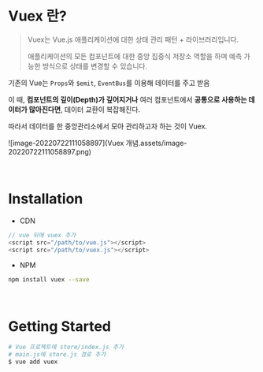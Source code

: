 # Vuex 란?

>  Vuex는 Vue.js 애플리케이션에 대한 상태 관리 패턴 + 라이브러리입니다.
>
> 애플리케이션의 모든 컴포넌트에 대한 중앙 집중식 저장소 역할을 하며 예측 가능한 방식으로 상태를 변경할 수 있습니다.

기존의 Vue는 `Props`와 `$emit`, `EventBus`를 이용해 데이터를 주고 받음

이 때,  **컴포넌트의 깊이(Depth)가 깊어지거나** 여러 컴포넌트에서 **공통으로 사용하는 데이터가 많아진다면**, 데이터 교환이 복잡해진다.

따라서 데이터를 한 중앙관리소에서 모아 관리하고자 하는 것이 Vuex.

![image-20220722111058897](Vuex 개념.assets/image-20220722111058897.png)

<br>

# Installation

- CDN

```javascript
// vue 뒤에 vuex 추가
<script src="/path/to/vue.js"></script>
<script src="/path/to/vuex.js"></script>
```

- NPM

```bash
npm install vuex --save
```

<br>

# Getting Started

```bash
# Vue 프로젝트에 store/index.js 추가
# main.js에 store.js 경로 추가
$ vue add vuex
```